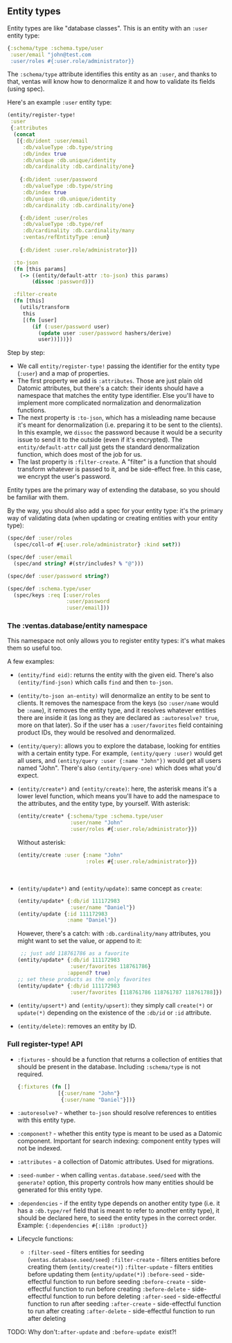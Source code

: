 ## Entity types

Entity types are like "database classes". This is an entity with an `:user` entity type:

```clojure
{:schema/type :schema.type/user
 :user/email "john@test.com
 :user/roles #{:user.role/administrator}}
```

The `:schema/type` attribute identifies this entity as an `:user`, and thanks to that, ventas will know how to denormalize it and how to validate its fields (using spec).

Here's an example `:user` entity type:

```clojure
(entity/register-type!
 :user
 {:attributes
  (concat
   [{:db/ident :user/email
     :db/valueType :db.type/string
     :db/index true
     :db/unique :db.unique/identity
     :db/cardinality :db.cardinality/one}
    
    {:db/ident :user/password
     :db/valueType :db.type/string
     :db/index true
     :db/unique :db.unique/identity
     :db/cardinality :db.cardinality/one}

    {:db/ident :user/roles
     :db/valueType :db.type/ref
     :db/cardinality :db.cardinality/many
     :ventas/refEntityType :enum}
    
    {:db/ident :user.role/administrator}])

  :to-json
  (fn [this params]
    (-> ((entity/default-attr :to-json) this params)
        (dissoc :password)))

  :filter-create
  (fn [this]
    (utils/transform
     this
     [(fn [user]
        (if (:user/password user)
          (update user :user/password hashers/derive)
          user))]))})
```

Step by step:

- We call `entity/register-type!` passing the identifier for the entity type (`:user`) and a map of properties.
- The first property we add is `:attributes`. Those are just plain old Datomic attributes, but there's a catch: their idents should have a namespace that matches the entity type identifier. Else you'll have to implement more complicated normalization and denormalization functions.
- The next property is `:to-json`, which has a misleading name because it's meant for denormalization (i.e. preparing it to be sent to the clients). In this example, we `dissoc` the password because it would be a security issue to send it to the outside (even if it's encrypted). The `entity/default-attr` call just gets the standard denormalization function, which does most of the job for us.
- The last property is `:filter-create`. A "filter" is a function that should transform whatever is passed to it, and be side-effect free. In this case, we encrypt the user's password.

Entity types are the primary way of extending the database, so you should be familiar with them.

By the way, you should also add a spec for your entity type: it's the primary way of validating data (when updating or creating entities with your entity type):

```clojure
(spec/def :user/roles
  (spec/coll-of #{:user.role/administrator} :kind set?))

(spec/def :user/email
  (spec/and string? #(str/includes? % "@")))

(spec/def :user/password string?)

(spec/def :schema.type/user
  (spec/keys :req [:user/roles
                   :user/password
                   :user/email]))
```



### The :ventas.database/entity namespace

This namespace not only allows you to register entity types: it's what makes them so useful too.

A few examples:

- `(entity/find eid)`: returns the entity with the given eid.
  There's also `(entity/find-json)` which calls `find` and then `to-json`.

- `(entity/to-json an-entity)` will denormalize an entity to be sent to clients. It removes the namespace from the keys (so `:user/name` would be `:name`), it removes the entity type, and it resolves whatever entities there are inside it (as long as they are declared as `:autoresolve? true`, more on that later). So if the user has a `:user/favorites` field containing product IDs, they would be resolved and denormalized.

- `(entity/query)`: allows you to explore the database, looking for entities with a certain entity type. For example, `(entity/query :user)` would get all users, and `(entity/query :user {:name "John"})` would get all users named "John".
  There's also `(entity/query-one)` which does what you'd expect.

- `(entity/create*)` and `(entity/create)`: here, the asterisk means it's a lower level function, which means you'll have to add the namespace to the attributes, and the entity type, by yourself.
  With asterisk:

  ```clojure
  (entity/create* {:schema/type :schema.type/user
                   :user/name "John"
                   :user/roles #{:user.role/administrator}})
  ```

  Without asterisk:

  ```clojure
  (entity/create :user {:name "John"
                        :roles #{:user.role/administrator}})
  ```

  ​

- `(entity/update*)` and `(entity/update)`: same concept as `create`:

  ```clojure
  (entity/update* {:db/id 111172983
                   :user/name "Daniel"})
  (entity/update {:id 111172983
                  :name "Daniel"})
  ```

  However, there's a catch: with `:db.cardinality/many` attributes, you might want to set the value, or append to it:

  ```clojure
   ;; just add 118761786 as a favorite
  (entity/update* {:db/id 111172983
                   :user/favorites 118761786}
                  :append? true)
  ;; set these products as the only favorites
  (entity/update* {:db/id 111172983
                   :user/favorites [118761786 118761787 118761788]})
  ```

- `(entity/upsert*)` and `(entity/upsert)`: they simply call `create(*)` or `update(*)` depending on the existence of the `:db/id` or `:id` attribute.

- `(entity/delete)`: removes an entity by ID.



### Full register-type! API

- `:fixtures` - should be a function that returns a collection of entities that should be present in the database. Including `:schema/type` is not required.

  ```clojure
  {:fixtures (fn []
               [{:user/name "John"}
                {:user/name "Daniel"}])}
  ```

- `:autoresolve?` - whether `to-json` should resolve references to entities with this entity type.

- `:component?` - whether this entity type is meant to be used as a Datomic component. Important for search indexing: component entity types will not be indexed.

- `:attributes` - a collection of Datomic attributes. Used for migrations.

- `:seed-number` - when calling `ventas.database.seed/seed` with the `generate?` option, this property controls how many entities should be generated for this entity type.

- `:dependencies` - if the entity type depends on another entity type (i.e. it has a `:db.type/ref` field that is meant to refer to another entity type), it should be declared here, to seed the entity types in the correct order.
  Example: `{:dependencies #{:i18n :product}}`

- Lifecycle functions:

  - `:filter-seed` - filters entities for seeding (`ventas.database.seed/seed`)
    `:filter-create` - filters entities before creating them (`entity/create(*)`)
    `:filter-update` - filters entities before updating them (`entity/update(*)`)
    `:before-seed` - side-effectful function to run before seeding
    `:before-create` - side-effectful function to run before creating
    `:before-delete` - side-effectful function to run before deleting
    `:after-seed` - side-effectful function to run after seeding
    `:after-create` - side-effectful function to run after creating
    `:after-delete` - side-effectful function to run after deleting



TODO: Why don't`:after-update` and `:before-update `exist?!